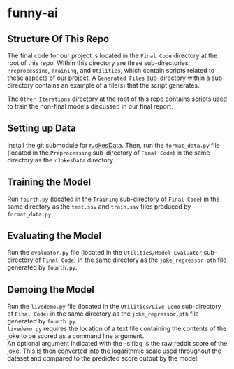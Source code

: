 # funny-ai

## Structure Of This Repo
The final code for our project is located in the `Final Code` directory at the root of this repo.
Within this directory are three sub-directories: `Preprocessing`, `Training`, and `Utilities`, which contain scripts related to these aspects of our project.
A `Generated Files` sub-directory within a sub-directory contains an example of a file(s) that the script generates.

The `Other Iterations` directory at the root of this repo contains scripts used to train the non-final models discussed in our final report.

## Setting up Data
Install the git submodule for [rJokesData](https://github.com/orionw/rJokesData.git). Then, run the `format_data.py` file (located in the `Preprocessing` sub-directory of `Final Code`) in the same directory as the `rJokesData` directory.

## Training the Model
Run `fourth.py` (located in the `Training` sub-directory of `Final Code`) in the same directory as the `test.ssv` and `train.ssv` files produced by `format_data.py`.

## Evaluating the Model
Run the `evaluator.py` file (located in the `Utilities/Model Evaluator` sub-directory of `Final Code`) in the same directory as the `joke_regressor.pth` file generated by `fourth.py`.

## Demoing the Model
Run the `livedemo.py` file (located in the `Utilities/Live Demo` sub-directory of `Final Code`) in the same directory as the `joke_regressor.pth` file generated by `fourth.py`. 
<br>
`livedemo.py` requires the location of a text file containing the contents of the joke to be scored as a command line argument. 
<br>
An optional argument indicated with the -s flag is the raw reddit score of the joke. This is then converted into the logarithmic scale used throughout the dataset and compared to the predicted score output by the model.

